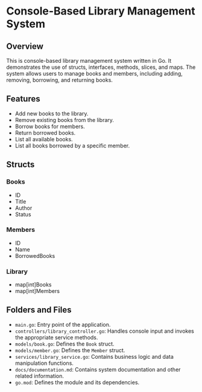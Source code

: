 # Console-Based Library Management System

## Overview

This is console-based library management system written in Go. It demonstrates the use of structs, interfaces, methods, slices, and maps. The system allows users to manage books and members, including adding, removing, borrowing, and returning books.

## Features

- Add new books to the library.
- Remove existing books from the library.
- Borrow books for members.
- Return borrowed books.
- List all available books.
- List all books borrowed by a specific member.

## Structs

### Books
- ID
- Title
- Author
- Status

### Members
- ID
- Name
- BorrowedBooks

### Library
- map[int]Books
- map[int]Members


## Folders and Files

- `main.go`: Entry point of the application.
- `controllers/library_controller.go`: Handles console input and invokes the appropriate service methods.
- `models/book.go`: Defines the `Book` struct.
- `models/member.go`: Defines the `Member` struct.
- `services/library_service.go`: Contains business logic and data manipulation functions.
- `docs/documentation.md`: Contains system documentation and other related information.
- `go.mod`: Defines the module and its dependencies.